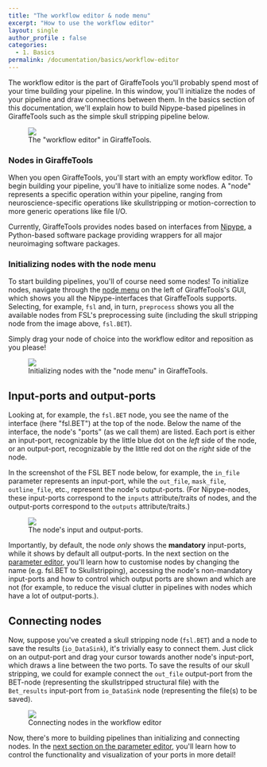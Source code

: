 ```yaml
---
title: "The workflow editor & node menu"
excerpt: "How to use the workflow editor"
layout: single
author_profile : false
categories:
  - 1. Basics
permalink: /documentation/basics/workflow-editor
---
```


The workflow editor is the part of GiraffeTools you'll probably spend most of your
time building your pipeline. In this window, you'll initialize the nodes of
your pipeline and draw connections between them. In the basics section of this documentation, we'll explain how to build Nipype-based pipelines in GiraffeTools such as the simple skull stripping pipeline below.

<figure>
	<a href="{{ site.url }}{{ site.baseurl }}/documentation/images/workflow_editor.png"><img
    src="{{ site.url }}{{ site.baseurl }}/{{ example_path }}/documentation/images/workflow_editor.png"></a>
	<figcaption>The "workflow editor" in GiraffeTools.</figcaption>
</figure>

### Nodes in GiraffeTools
When you open GiraffeTools, you'll start with an empty workflow editor. To begin
building your pipeline, you'll have to initialize some nodes. A "node" represents
a specific operation within your pipeline, ranging from neuroscience-specific
operations like skullstripping or motion-correction to more generic operations
like file I/O.

Currently, GiraffeTools provides nodes based on interfaces from
[Nipype](http://nipype.readthedocs.io/en/latest/), a Python-based software
package providing wrappers for all major neuroimaging software packages.


### Initializing nodes with the node menu
To start building pipelines, you'll of course need some nodes!
To initialize nodes, navigate through the [node menu](/GiraffeTools/documentation/basics/node-menu)
on the left of GiraffeTools's GUI, which shows you all the Nipype-interfaces
that GiraffeTools supports. Selecting, for example, `fsl` and, in turn, `preprocess`
shows you all the available nodes from FSL's preprocessing suite (including the skull
stripping node from the image above, `fsl.BET`).

Simply drag your node of choice into the workflow editor and reposition as you please!

<figure>
	<a href="{{ site.url }}{{ site.baseurl }}/documentation/images/init_nodes.gif"><img
    src="{{ site.url }}{{ site.baseurl }}/{{ example_path }}/documentation/images/init_nodes.gif"></a>
	<figcaption>Initializing nodes with the "node menu" in GiraffeTools.</figcaption>
</figure>


## Input-ports and output-ports
Looking at, for example, the `fsl.BET` node, you see the name of the interface
(here "fsl.BET") at the top of the node. Below the name of the interface, the
node's "ports" (as we call them) are listed. Each port is either an input-port,
recognizable by the little blue dot on the *left* side of the node, or an
output-port, recognizable by the little red dot on the *right* side of the node.

In the screenshot of the FSL BET node below, for example, the `in_file` parameter
represents an input-port, while the `out_file`, `mask_file`, `outline_file`, etc.,
represent the node's output-ports. (For Nipype-nodes, these input-ports correspond
to the `inputs` attribute/traits of nodes, and the output-ports correspond to the
`outputs` attribute/traits.)

<figure>
	<a href="{{ site.url }}{{ site.baseurl }}/documentation/images/closeup_node_edited.png"><img
    src="{{ site.url }}{{ site.baseurl }}/{{ example_path }}/documentation/images/closeup_node_edited.png"></a>
	<figcaption>The node's input and output-ports.</figcaption>
</figure>

Importantly, by default, the node *only* shows the **mandatory** input-ports,
while it shows by default all output-ports. In the next section on the
[parameter editor](/GiraffeTools/documentation/basics/parameter-editor),
you'll learn how to customise nodes by changing the name (e.g. fsl.BET to Skullstripping),
accessing the node's non-mandatory input-ports and how to control which output ports are
shown and which are not (for example, to reduce the visual clutter in pipelines with nodes
which have a lot of output-ports.).

## Connecting nodes
Now, suppose you've created a skull stripping node (`fsl.BET`) and a node to
save the results (`io_DataSink`), it's trivially easy to connect them.
Just click on an output-port and drag your cursor towards another node's
input-port, which draws a line between the two ports. To save the results of our
skull stripping, we could for example connect the `out_file` output-port
from the BET-node (representing the skullstripped structural file) with the
`Bet_results` input-port from `io_DataSink` node (representing the file(s) to be saved).

<figure>
	<a href="{{ site.url }}{{ site.baseurl }}/documentation/images/connecting_nodes.gif"><img
    src="{{ site.url }}{{ site.baseurl }}/{{ example_path }}/documentation/images/connecting_nodes.gif"></a>
	<figcaption>Connecting nodes in the workflow editor</figcaption>
</figure>

Now, there's more to building pipelines than initializing and connecting nodes.
In the [next section on the parameter editor](/GiraffeTools/documentation/basics/parameter-editor),
you'll learn how to control the functionality and visualization of your ports
in more detail!
